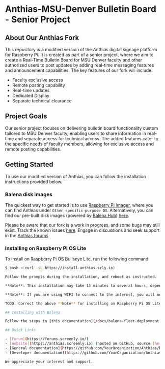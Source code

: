 # Anthias-MSU-Denver Bulletin Board - Senior Project

## About Our Anthias Fork

This repository is a modified version of the Anthias digital signage platform for Raspberry Pi. It is created as part of a senior project, where we aim to create a Real-Time Bulletin Board for MSU Denver faculty and other authorized users to post updates by adding real-time messaging features and announcement capabilities. The key features of our fork will include:

- Faculty exclusive access
- Remote posting capability
- Real-time updates
- Dedicated Display
- Separate technical clearance

## Project Goals

Our senior project focuses on delivering bulletin board functionality custom tailored to MSU Denver faculty, enabling users to share information in real-time and separate access for technical access. The added features cater to the specific needs of faculty members, allowing for exclusive access and remote posting capabilities.

## Getting Started

To use our modified version of Anthias, you can follow the installation instructions provided below.

### Balena disk images

The quickest way to get started is to use [Raspberry Pi Imager](https://www.screenly.io/blog/2022/12/13/anthias-and-screenly-now-in-rpi-imager/), where you can find Anthias under `Other specific-purpose OS`. Alternatively, you can find our pre-built disk images (powered by [Balena Hub](https://hub.balena.io/)) [here](https://github.com/YourOrganization/Anthias/releases/latest/).

Please be aware that our fork is a work in progress, and some bugs may still exist. Track the known issues [here](https://github.com/MSU-Denver-Bulletin-Board/Anthias-MSU-Denver-Bulletin-Board). Engage in discussions and seek support in the [Anthias forums](https://forums.screenly.io).

### Installing on Raspberry Pi OS Lite

To install on [Raspberry Pi OS](https://www.raspberrypi.com/software/) Bullseye Lite, run the following command:

```bash
$ bash <(curl -sL https://install-anthias.srly.io)

Follow the prompts during the installation, and reboot as instructed.

**Note**: This installation may take 15 minutes to several hours, depending on hardware specifications and internet speed.

**Note**: If you are using WIFI to connect to the internet, you will need to connect to the internet via Ethernet to complete the installation.

TODO: Correct the above **Note** for installing on Raspberry Pi OS Lite once completed.

## Installing with Balena

Follow the steps in [this documentation](/docs/balena-fleet-deployment.md) to deploy the MSU-Denver Bulletin Board on your Balena fleet with our modifications.

## Quick Links

- [Forum](https://forums.screenly.io/)
- [Website](https://anthias.screenly.io) (hosted on GitHub, source [here](https://github.com/YourOrganization/Anthias/tree/master/website))
- [General documentation](https://github.com/YourOrganization/Anthias/blob/master/docs/README.md)
- [Developer documentation](https://github.com/YourOrganization/Anthias/blob/master/docs/developer-documentation.md)

We appreciate your interest and support. 
